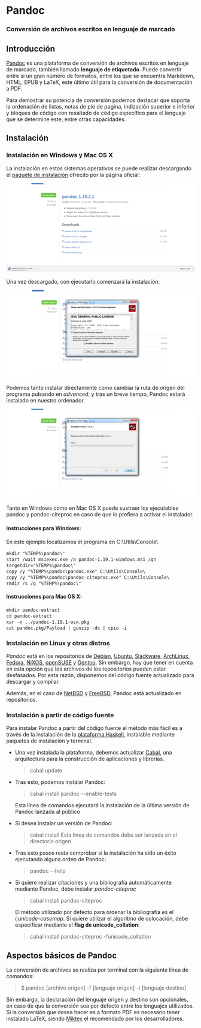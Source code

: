 # Pandoc

### Conversión de archivos escritos en lenguaje de marcado

## Introducción

[Pandoc](http://pandoc.org/) es una plataforma de conversión de archivos escritos en lenguaje de marcado, también
llamado __lenguaje de etiquetado__. Puede convertir entre sí un gran número de formatos, entre los que se encuentra
Markdown, HTML, EPUB y LaTeX, este último útil para la conversión de documentación a PDF.

Para demostrar su potencia de conversión podemos destacar que soporta la ordenación de listas, notas de pie de 
pagina, indización superior e inferior y bloques de código con resaltado de código específico para el lenguaje 
que se determine este, entre otras capacidades.

## Instalación

### Instalación en Windows y Mac OS X

La instalación en estos sistemas operativos se puede realizar descargando el [paquete de instalación](https://github.com/jgm/pandoc/releases/tag/1.19.2.1)
ofrecito por la página oficial:

![Descarga del paquete de instalación](/cap6_pandoc/images/pandoc_download.png)

Una vez descargado, con ejecutarlo comenzará la instalación:

![Primera pantalla de instalación](/cap6_pandoc/images/pandoc_installing.png)

Podemos tanto instalar directamente como cambiar la ruta de origen del programa pulsando en _advanced_, y
tras un breve tiempo, Pandoc estará instalado en nuestro ordenador.

![Segunda pantalla de instalación](/cap6_pandoc/images/pandoc_installing_2.png)

Tanto en Windows como en Mac OS X puede sustraer los ejecutables pandoc y pandoc-citeproc en caso de que lo
prefiera a activar el instalador.

#### Instrucciones para Windows:

En este ejemplo localizamos el programa en C:\Utils\Console\

```
mkdir "%TEMP%\pandoc\"
start /wait msiexec.exe /a pandoc-1.19.1-windows.msi /qn targetdir="%TEMP%\pandoc\"
copy /y "%TEMP%\pandoc\pandoc.exe" C:\Utils\Console\
copy /y "%TEMP%\pandoc\pandoc-citeproc.exe" C:\Utils\Console\
rmdir /s /q "%TEMP%\pandoc\"
```

#### Instrucciones para Mac OS X:

```
mkdir pandoc-extract
cd pandoc-extract
xar -x ../pandoc-1.19.1-osx.pkg
cat pandoc.pkg/Payload | gunzip -dc | cpio -i
```

### Instalación en Linux y otras distros

_Pandoc_ está en los repositorios de [Debian][Debian], [Ubuntu][Ubuntu], [Slackware][Slackware],
[ArchLinux][ArchLinux], [Fedora][Fedora], [NiXOS][NiXOS], [openSUSE][openSUSE] y [Gentoo][Gentoo].
Sin embargo, hay que tener en cuenta en esta opción que los archivos de los repositorios pueden estar
desfasados. Por esta razón, disponemos del código fuente actualizado para descargar y compilar.

Además, en el caso de [NetBSD][NetBSD] y [FreeBSD][FreeBSD], Pandoc está actualizado en repositorios.

### Instalación a partir de código fuente

Para instalar Pandoc a partir del código fuente el método más fácil es a través de la instalación de la [plataforma Haskell](https://www.haskell.org/platform/#windows), instalable
mediante paquetes de instalación y terminal. 

- Una vez instalada la plataforma, debemos actualizar [Cabal](https://www.haskell.org/cabal/), una arquitectura para la construcción de aplicaciones y librerías.
    > cabal update

- Tras esto, podemos instalar Pandoc:
    > cabal install pandoc --enable-tests

    Esta línea de comandos ejecutará la instalación de la última versión de Pandoc lanzada al público

- Si desea instalar un versión de Pandoc:
    > cabal install
    Esta línea de comandos debe ser lanzada en el directorio origen.

- Tras esto pasos resta comprobar si la instalación ha sido un éxito ejecutando alguna orden de Pandoc:
    > pandoc --help

- Si quiere realizar citaciones y una bibliografía automáticamente mediante Pandoc, debe instalar _pandoc-citeproc_
    > cabal install pandoc-citeproc

    El método utilizado por defecto para ordenar la bibliografía es el _i;unicode-casemap_. Si quiere utilizar 
    el algoritmo de colocación, debe especificar mediante el **flag de unicode_collation**:
    > cabal install pandoc-citeproc -funicode_collation
    
## Aspectos básicos de Pandoc

La conversión de archivos se realiza por terminal con la siguiente línea de comandos:

> $ pandoc [archivo origen] -f [lenguaje origen] -t [lenguaje destino]

Sin embargo, la declaración del lenguaje origen y destino son opcionales, en caso de que la conversión sea por
defecto entre los lenguajes utilizados. Si la conversión que desea hacer es a formato PDF es necesario tener 
instalado LaTeX, siendo [Miktex](https://miktex.org/) el recomendado por los desarrolladores.


[Debian]: https://www.debian.org/index.es.html
[Ubuntu]: https://www.ubuntu.com/
[Slackware]: http://www.slackware.com/
[ArchLinux]: https://www.archlinux.org/packages/community/x86_64/pandoc/
[Fedora]: https://apps.fedoraproject.org/packages/pandoc
[NiXOS]: http://nixos.org/
[openSUSE]: https://software.opensuse.org/package/pandoc
[Gentoo]: https://packages.gentoo.org/packages/app-text/pandoc
[NetBSD]: http://pkgsrc.se/wip/pandoc
[FreeBSD]: http://www.freshports.org/textproc/pandoc/